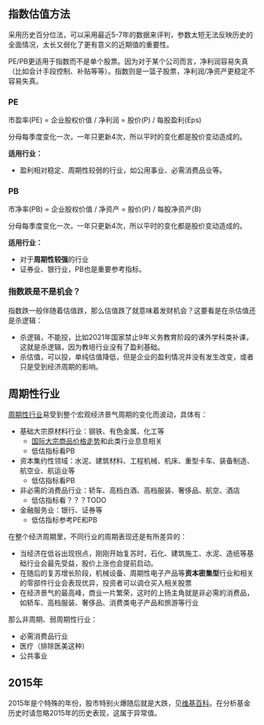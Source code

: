 ## 指数估值方法

采用历史百分位法，可以采用最近5-7年的数据来评判，参数太短无法反映历史的全面情况，太长又弱化了更有意义的近期值的重要性。

PE/PB更适用于指数而不是单个股票。因为对于某个公司而言，净利润容易失真（比如会计手段控制、补贴等等）。指数则是一篮子股票，净利润/净资产更稳定不容易失真。

### PE

市盈率(PE) = 企业股权价值 / 净利润 = 股价(P) / 每股盈利(Eps)

分母每季度变化一次，一年只更新4次，所以平时的变化都是股价变动造成的。

**适用行业：**

* 盈利相对稳定、周期性较弱的行业，如公用事业、必需消费品业等。

### PB

市净率(PB) = 企业股权价值 / 净资产 = 股价(P) / 每股净资产(B)

分母每季度变化一次，一年只更新4次，所以平时的变化都是股价变动造成的。

**适用行业：**

* 对于**周期性较强**的行业
* 证券业、银行业，PB也是重要参考指标。

### 指数跌是不是机会？

指数跌一般伴随着估值跌，那么估值跌了就意味着发财机会？这要看是在杀估值还是杀逻辑：

* 杀逻辑，不能投，比如2021年国家禁止9年义务教育阶段的课外学科类补课，这就是杀逻辑，因为教培行业没有了盈利基础。
* 杀估值，可以投，单纯估值降低，但是企业的盈利情况并没有发生改变，或者只是受到经济周期的影响。

## 周期性行业

[周期性行业](https://baike.baidu.com/item/%E5%91%A8%E6%9C%9F%E8%82%A1/7804836)易受到整个宏观经济景气周期的变化而波动，具体有：

* 基础大宗原材料行业：钢铁、有色金属、化工等
  * [国际大宗商品价格走势](https://data.eastmoney.com/cjsj/hyzs_list_EMI00662535.html)和此类行业息息相关
  * 低估指标看PB
* 资本集约性领域：水泥、建筑材料、工程机械、机床、重型卡车、装备制造、航空业、航运业等
  * 低估指标看PB
* 非必需的消费品行业：轿车、高档白酒、高档服装、奢侈品、航空、酒店
  * 低估指标看？？？TODO
* 金融服务业：银行、证券等
  * 低估指标参考PE和PB

在整个经济周期里，不同行业的周期表现还是有所差异的：

* 当经济在低谷出现拐点，刚刚开始复苏时，石化、建筑施工、水泥、造纸等基础行业会最先受益，股价上涨也会提前启动。
* 在随后的复苏增长阶段，机械设备、周期性电子产品等**资本密集型**行业和相关的零部件行业会表现优异，投资者可以调仓买入相关股票
* 在经济景气的最高峰，商业一片繁荣，这时的上扬主角就是非必需的消费品，如轿车、高档服装、奢侈品、消费类电子产品和旅游等行业

那么非周期、弱周期性行业：

* 必需消费品行业
* 医疗（排除医美这种）
* 公共事业

## 2015年

2015年是个特殊的年份，股市特别火爆随后就是大跌，见[维基百科](https://zh.wikipedia.org/wiki/2015%E5%B9%B4%E4%B8%AD%E5%9B%BD%E8%82%A1%E7%81%BE)。在分析基金历史时请忽略2015年的历史表现，这属于异常值。
